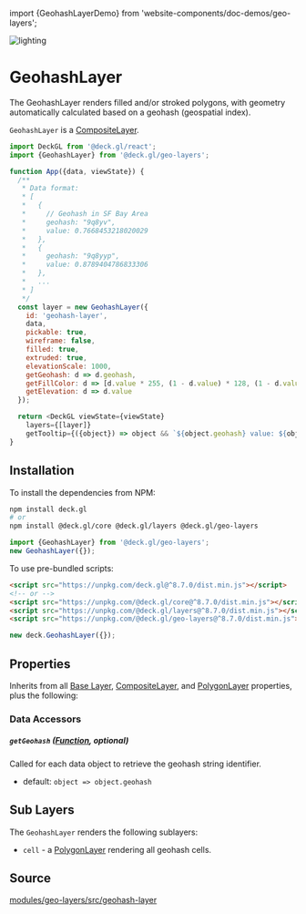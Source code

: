 import {GeohashLayerDemo} from 'website-components/doc-demos/geo-layers';

<GeohashLayerDemo/>

<p class="badges">
  <img src="https://img.shields.io/badge/lighting-yes-blue.svg?style=flat-square" alt="lighting" />
</p>

# GeohashLayer

The GeohashLayer renders filled and/or stroked polygons, with geometry automatically calculated based on a geohash (geospatial index).

`GeohashLayer` is a [CompositeLayer](/docs/api-reference/core/composite-layer.md).

```js
import DeckGL from '@deck.gl/react';
import {GeohashLayer} from '@deck.gl/geo-layers';

function App({data, viewState}) {
  /**
   * Data format:
   * [
   *   {
   *     // Geohash in SF Bay Area
   *     geohash: "9q8yv",
   *     value: 0.7668453218020029
   *   },
   *   {
   *     geohash: "9q8yyp",
   *     value: 0.8789404786833306
   *   },
   *   ...
   * ]
   */
  const layer = new GeohashLayer({
    id: 'geohash-layer',
    data,
    pickable: true,
    wireframe: false,
    filled: true,
    extruded: true,
    elevationScale: 1000,
    getGeohash: d => d.geohash,
    getFillColor: d => [d.value * 255, (1 - d.value) * 128, (1 - d.value) * 255],
    getElevation: d => d.value
  });

  return <DeckGL viewState={viewState}
    layers={[layer]}
    getTooltip={({object}) => object && `${object.geohash} value: ${object.value}`} />;
}
```


## Installation

To install the dependencies from NPM:

```bash
npm install deck.gl
# or
npm install @deck.gl/core @deck.gl/layers @deck.gl/geo-layers
```

```js
import {GeohashLayer} from '@deck.gl/geo-layers';
new GeohashLayer({});
```

To use pre-bundled scripts:

```html
<script src="https://unpkg.com/deck.gl@^8.7.0/dist.min.js"></script>
<!-- or -->
<script src="https://unpkg.com/@deck.gl/core@^8.7.0/dist.min.js"></script>
<script src="https://unpkg.com/@deck.gl/layers@^8.7.0/dist.min.js"></script>
<script src="https://unpkg.com/@deck.gl/geo-layers@^8.7.0/dist.min.js"></script>
```

```js
new deck.GeohashLayer({});
```


## Properties

Inherits from all [Base Layer](/docs/api-reference/core/layer.md), [CompositeLayer](/docs/api-reference/core/composite-layer.md), and [PolygonLayer](/docs/api-reference/layers/polygon-layer.md) properties, plus the following:

### Data Accessors

##### `getGeohash` ([Function](/docs/developer-guide/using-layers.md#accessors), optional)

Called for each data object to retrieve the geohash string identifier.

* default: `object => object.geohash`


## Sub Layers

The `GeohashLayer` renders the following sublayers:

* `cell` - a [PolygonLayer](/docs/api-reference/layers/polygon-layer.md) rendering all geohash cells.


## Source

[modules/geo-layers/src/geohash-layer](https://github.com/visgl/deck.gl/tree/master/modules/geo-layers/src/geohash-layer)

